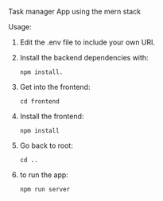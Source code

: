 Task manager App using the mern stack

Usage:

1. Edit the .env file to include your own URI.
2. Install the backend dependencies with:
   
   ```
   npm install.
   ```
   
4. Get into the frontend:
   
   ```
   cd frontend
   ```
   
6. Install the frontend:

   ```
   npm install
   ```
   
8. Go back to root:

   ```
   cd ..
   ```
   
10. to run the app:
    
    ```
    npm run server
    ```
    


   
